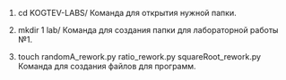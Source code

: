1) cd KOGTEV-LABS/
Команда для открытия нужной папки.

2) mkdir 1 lab/
Команда для создания папки для лабораторной работы №1.

3) touch randomA_rework.py ratio_rework.py squareRoot_rework.py
Команда для создания файлов для программ.
